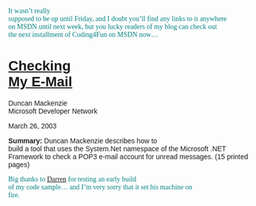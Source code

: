 <font face="Trebuchet MS" color="teal">It wasn&#8217;t really<br /> supposed to be up until Friday, and I doubt you&#8217;ll find any links to it anywhere<br /> on MSDN until next week, but you lucky readers of my blog can check out<br /> the next installment of Coding4Fun on MSDN now&#8230;</font> 

# <font face="Arial"><a href="http://msdn.microsoft.com/library/en-us/dncodefun/html/code4fun03282003.asp" class="broken_link">Checking<br /> My E-Mail</a><br /> </font>

<font face="Arial">Duncan Mackenzie<br />Microsoft Developer Network</font>

<font face="Arial">March 26, 2003</font>

<font face="Arial"><b class="le">Summary:</b> Duncan Mackenzie describes how to<br /> build a tool that uses the System.Net namespace of the Microsoft .NET<br /> Framework to check a POP3 e-mail account for unread messages. (15 printed<br /> pages)</font>



<font face="Trebuchet MS" color="teal">Big thanks to <a href="http://dotnetweblogs.com/DNeimke/" class="broken_link">Darren</a> for testing an early build<br /> of my code sample&#8230; and I&#8217;m very sorry that it set his machine on<br /> fire.</font>